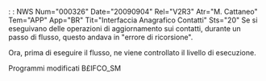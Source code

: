  :  : NWS Num="000326" Date="20090904" Rel="V2R3" Atr="M. Cattaneo" Tem="APP" App="BR" Tit="Interfaccia Anagrafico Contatti" Sts="20"
Se si eseguivano delle operazioni di aggiornamento sui contatti, durante un passo di flusso, questo
andava in "errore di ricorsione".

Ora, prima di eseguire il flusso, ne viene controllato il livello di esecuzione.

Programmi modificati
B£IFCO_SM
